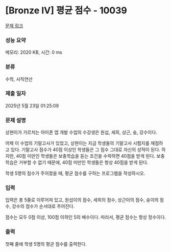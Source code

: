# [Bronze IV] 평균 점수 - 10039 

[문제 링크](https://www.acmicpc.net/problem/10039) 

### 성능 요약

메모리: 2020 KB, 시간: 0 ms

### 분류

수학, 사칙연산

### 제출 일자

2025년 5월 23일 01:25:09

### 문제 설명

<p>상현이가 가르치는 아이폰 앱 개발 수업의 수강생은 원섭, 세희, 상근, 숭, 강수이다.</p>

<p>어제 이 수업의 기말고사가 있었고, 상현이는 지금 학생들의 기말고사 시험지를 채점하고 있다. 기말고사 점수가 40점 이상인 학생들은 그 점수 그대로 자신의 성적이 된다. 하지만, 40점 미만인 학생들은 보충학습을 듣는 조건을 수락하면 40점을 받게 된다. 보충학습은 거부할 수 없기 때문에, 40점 미만인 학생들은 항상 40점을 받게 된다.</p>

<p>학생 5명의 점수가 주어졌을 때, 평균 점수를 구하는 프로그램을 작성하시오.</p>

### 입력 

 <p>입력은 총 5줄로 이루어져 있고, 원섭이의 점수, 세희의 점수, 상근이의 점수, 숭이의 점수, 강수의 점수가 순서대로 주어진다.</p>

<p>점수는 모두 0점 이상, 100점 이하인 5의 배수이다. 따라서, 평균 점수는 항상 정수이다. </p>

### 출력 

 <p>첫째 줄에 학생 5명의 평균 점수를 출력한다.</p>

